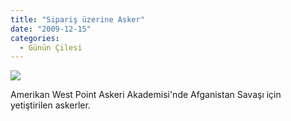 ```yaml
---
title: "Sipariş üzerine Asker"
date: "2009-12-15"
categories: 
  - Günün Çilesi
---
```


![](/uploads/image/asker(1).jpg)

Amerikan West Point Askeri Akademisi'nde Afganistan Savaşı için yetiştirilen askerler.
